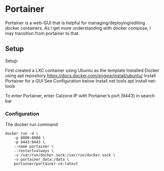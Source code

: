 # Portainer

Portainer is a web-GUI that is helpful for managing/deploying/editing docker containers. As I get more
understanding with docker compose, I may transition from portainer to that.

## Setup 

Setup:

First created a LXC container using Ubuntu as the template
	Installed Docker using apt repository https://docs.docker.com/engine/install/ubuntu/
	Install Portainer for a GUI
			See Configuration below
	Install net tools 
			 apt install net-tools

To enter Portainer, enter Calzone IP with Portainer’s port (9443) in search bar

### Configuration

The docker run command 

```
docker run -d \
	-p 8000:8000 \
	-p 9443:9443 \
	--name portainer \
	--restart=always \
	-v /var/run/docker.sock:/var/run/docker.sock \
	-v portainer_data:/data \
	portainer/portainer-ce:latest
```